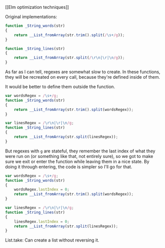 [[Elm optimization techniques]]

Original implementations:

```js
function _String_words(str)
{
	return __List_fromArray(str.trim().split(/\s+/g));
}

function _String_lines(str)
{
	return __List_fromArray(str.split(/\r\n|\r|\n/g));
}
```

As far as I can tell, regexes are somewhat slow to create.
In these functions, they will be recreated on every call, because they're defined inside of them.

It would be better to define them outside the function.

```js
var wordsRegex = /\s+/g;
function _String_words(str)
{
	return __List_fromArray(str.trim().split(wordsRegex));
}

var linesRegex = /\r\n|\r|\n/g;
function _String_lines(str)
{
	return __List_fromArray(str.split(linesRegex));
}
```

But regexes with `g` are stateful, they remember the last index of what they were run on (or something like that, not entirely sure), so we got to make sure we exit or enter the function while leaving them in a nice state. By doing it through entering, the code is simpler so I'll go for that.

```js
var wordsRegex = /\s+/g;
function _String_words(str)
{
    wordsRegex.lastIndex = 0;
	return __List_fromArray(str.trim().split(wordsRegex));
}

var linesRegex = /\r\n|\r|\n/g;
function _String_lines(str)
{
    linesRegex.lastIndex = 0;
	return __List_fromArray(str.split(linesRegex));
}
```

List.take: Can create a list without reversing it.